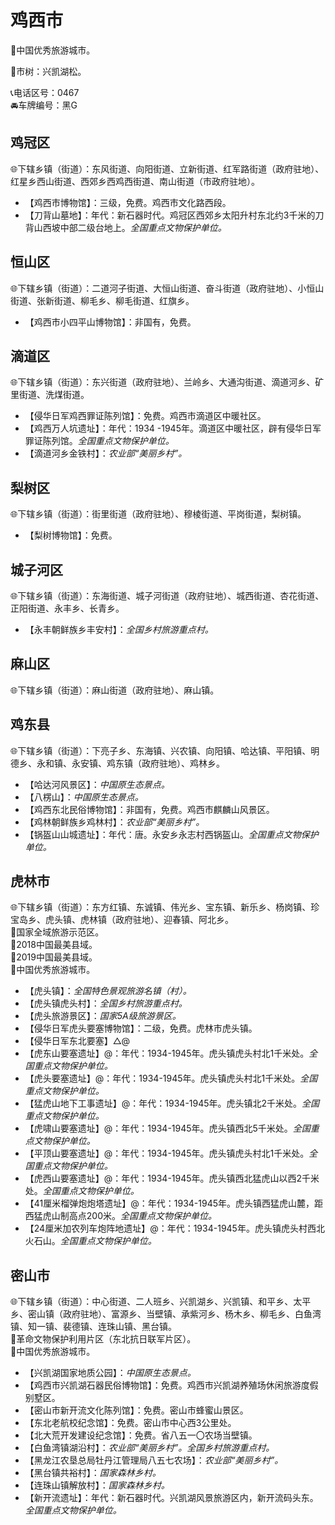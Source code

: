 # 鸡西市   
🏅中国优秀旅游城市。   
  
🌳市树：兴凯湖松。    
  
📞电话区号：0467  
🚘车牌编号：黑G  

## 鸡冠区  
🌐下辖乡镇（街道）：东风街道、向阳街道、立新街道、红军路街道（政府驻地）、红星乡西山街道、西郊乡西鸡西街道、南山街道（市政府驻地）。    
  
* 【鸡西市博物馆】：三级，免费。鸡西市文化路西段。   
* 【刀背山墓地】：年代：新石器时代。鸡冠区西郊乡太阳升村东北约3千米的刀背山西坡中部二级台地上。*全国重点文物保护单位。*  

## 恒山区  
🌐下辖乡镇（街道）：二道河子街道、大恒山街道、奋斗街道（政府驻地）、小恒山街道、张新街道、柳毛乡、柳毛街道、红旗乡。    
  
* 【鸡西市小四平山博物馆】：非国有，免费。   

## 滴道区  
🌐下辖乡镇（街道）：东兴街道（政府驻地）、兰岭乡、大通沟街道、滴道河乡、矿里街道、洗煤街道。    
  
* 【侵华日军鸡西罪证陈列馆】：免费。鸡西市滴道区中暖社区。   
* 【鸡西万人坑遗址】：年代：1934 -1945年。滴道区中暖社区，辟有侵华日军罪证陈列馆。*全国重点文物保护单位。*  
* 【滴道河乡金铁村】：*农业部“美丽乡村”。*  

## 梨树区    
🌐下辖乡镇（街道）：街里街道（政府驻地）、穆棱街道、平岗街道，梨树镇。    
  
* 【梨树博物馆】：免费。   

## 城子河区  
🌐下辖乡镇（街道）：东海街道、城子河街道（政府驻地）、城西街道、杏花街道、正阳街道、永丰乡、长青乡。    
  
* 【永丰朝鲜族乡丰安村】：*全国乡村旅游重点村。*        

## 麻山区  
🌐下辖乡镇（街道）：麻山街道（政府驻地）、麻山镇。   

## 鸡东县  
🌐下辖乡镇（街道）：下亮子乡、东海镇、兴农镇、向阳镇、哈达镇、平阳镇、明德乡、永和镇、永安镇、鸡东镇（政府驻地）、鸡林乡。    
  
* 【哈达河风景区】：*中国原生态景点。*  
* 【八楞山】：*中国原生态景点。*  
* 【鸡西东北民俗博物馆】：非国有，免费。鸡西市麒麟山风景区。   
* 【鸡林朝鲜族乡鸡林村】：*农业部“美丽乡村”。*  
* 【锅盔山山城遗址】：年代：唐。永安乡永志村西锅盔山。*全国重点文物保护单位。*  

## 虎林市  
🌐下辖乡镇（街道）：东方红镇、东诚镇、伟光乡、宝东镇、新乐乡、杨岗镇、珍宝岛乡、虎头镇、虎林镇（政府驻地）、迎春镇、阿北乡。    
🚩国家全域旅游示范区。   
🏅2018中国最美县域。   
🏅2019中国最美县域。   
🏅中国优秀旅游城市。   
  
* 【虎头镇】：*全国特色景观旅游名镇（村）。*  
* 【虎头镇虎头村】：*全国乡村旅游重点村。*  
* 【虎头旅游景区】：*国家5A级旅游景区。*  
* 【侵华日军虎头要塞博物馆】：二级，免费。虎林市虎头镇。   
* 【侵华日军东北要塞】△@  
* 【虎东山要塞遗址】@：年代：1934-1945年。虎头镇虎头村北1千米处。*全国重点文物保护单位。*  
* 【虎头要塞遗址】@：年代：1934-1945年。虎头镇虎头村北1千米处。*全国重点文物保护单位。*  
* 【猛虎山地下工事遗址】@：年代：1934-1945年。虎头镇北2千米处。*全国重点文物保护单位。*  
* 【虎啸山要塞遗址】@：年代：1934-1945年。虎头镇西北5千米处。*全国重点文物保护单位。*  
* 【平顶山要塞遗址】@：年代：1934-1945年。虎头镇虎头村北1千米处。*全国重点文物保护单位。*  
* 【虎西山要塞遗址】@：年代：1934-1945年。虎头镇西北猛虎山以西2千米处。*全国重点文物保护单位。*  
* 【41厘米榴弹炮炮塔遗址】@：年代：1934-1945年。虎头镇西猛虎山麓，距西猛虎山制高点200米。*全国重点文物保护单位。*  
* 【24厘米加农列车炮阵地遗址】@：年代：1934-1945年。虎头镇虎头村西北火石山。*全国重点文物保护单位。*  
  
## 密山市  
🌐下辖乡镇（街道）：中心街道、二人班乡、兴凯湖乡、兴凯镇、和平乡、太平乡、密山镇（政府驻地）、富源乡、当壁镇、承紫河乡、杨木乡、柳毛乡、白鱼湾镇、知一镇、裴德镇、连珠山镇、黑台镇。  
🚩革命文物保护利用片区（东北抗日联军片区）。   
🏅中国优秀旅游城市。   
  
* 【兴凯湖国家地质公园】：*中国原生态景点。*  
* 【鸡西市兴凯湖石器民俗博物馆】：免费。鸡西市兴凯湖养殖场休闲旅游度假别墅区。   
* 【密山市新开流文化陈列馆】：免费。密山市蜂蜜山景区。   
* 【东北老航校纪念馆】：免费。密山市中心西3公里处。   
* 【北大荒开发建设纪念馆】：免费。省八五一〇农场当壁镇。   
* 【白鱼湾镇湖沿村】：*农业部“美丽乡村”。全国乡村旅游重点村。*  
* 【黑龙江农垦总局牡丹江管理局八五七农场】：*农业部“美丽乡村”。*  
* 【黑台镇共裕村】：*国家森林乡村。*  
* 【连珠山镇解放村】：*国家森林乡村。*  
* 【新开流遗址】：年代：新石器时代。兴凯湖风景旅游区内，新开流码头东。*全国重点文物保护单位。*  